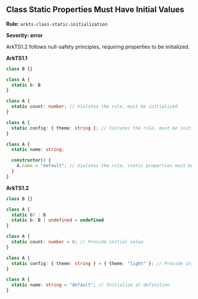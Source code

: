 ## Class Static Properties Must Have Initial Values

**Rule:** `arkts-class-static-initialization`

**Severity: error**

ArkTS1.2 follows null-safety principles, requiring properties to be initialized.

**ArkTS1.1**

```typescript
class B {}

class A {
  static b: B
}

class A {
  static count: number; // Violates the rule, must be initialized
}

class A {
  static config: { theme: string }; // Violates the rule, must be initialized
}

class A {
  static name: string;

  constructor() {
    A.name = "default"; // Violates the rule, static properties must be initialized at definition
  }
}
```

**ArkTS1.2**

```typescript
class B {}

class A {
  static b? : B
  static b: B | undefined = undefined
}

class A {
  static count: number = 0; // Provide initial value
}

class A {
  static config: { theme: string } = { theme: "light" }; // Provide initial value
}

class A {
  static name: string = "default"; // Initialize at definition
}

```